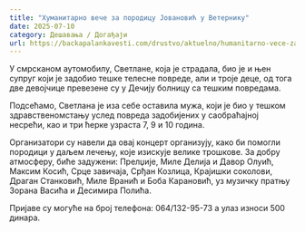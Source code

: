 ```yaml
---
title: "Хуманитарно вече за породицу Јовановић у Ветернику"
date: 2025-07-10
category: Дешавања / Догађаји
url: https://backapalankavesti.com/drustvo/aktuelno/humanitarno-vece-za-porodicu-jovanovic-u-veterniku/
---
```


У смрсканом аутомобилу, Светлане, која је страдала, био је и њен супруг који је задобио тешке телесне повреде, али и троје деце, од тога две девојчице превезене су у Дечију болницу са тешким повредама.

Подсећамо, Светлана је иза себе оставила мужа, који је био у тешком здравственомстању услед повреда задобијених у саобраћајној несрећи, као и три ћерке узраста 7, 9 и 10 година.

Организатори су навели да овај концерт организују, како би помогли породици у даљем лечењу, које изискује велике трошкове. За добру атмосферу, биће задужени: Прелџије, Миле Делија и Давор Олуић, Максим Косић, Срце завичаја, Срђан Козлица, Крајишки соколови, Драган Станковић, Миле Вранић и Боба Карановић, уз музичку пратњу Зорана Васића и Десимира Полића.

Пријаве су могуће на број телефона: 064/132-95-73 а улаз износи 500 динара.
